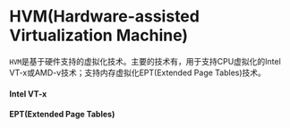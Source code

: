 # HVM(Hardware-assisted Virtualization Machine)

`HVM`是基于硬件支持的虚拟化技术。主要的技术有，用于支持CPU虚拟化的Intel VT-x或AMD-v技术；支持内存虚拟化EPT(Extended Page Tables)技术。

#### Intel VT-x


#### EPT(Extended Page Tables)



